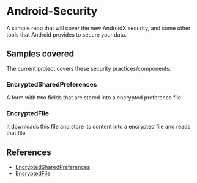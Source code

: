 # Android-Security
A sample repo that will cover the new AndroidX security, and some other tools that Android provides to secure your data.

## Samples covered
The current project covers these security practices/components:

### EncryptedSharedPreferences
A form with two fields that are stored into a encrypted preference file.

### EncryptedFile
It downloads this file and store its content into a encrypted file and reads that file.

## References

* [EncryptedSharedPreferences](https://developer.android.com/reference/androidx/security/crypto/EncryptedSharedPreferences)
* [EncryptedFile](https://developer.android.com/reference/androidx/security/crypto/EncryptedFile)
